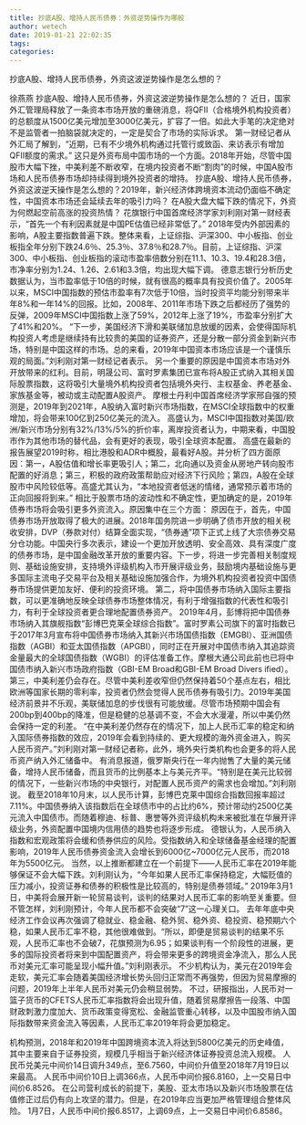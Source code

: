 ```yaml
---
title: 抄底A股、增持人民币债券：外资逆势操作为哪般
author: wetech
date: 2019-01-21 22:02:35
tags: 
categories: 
---
```

抄底A股、增持人民币债券，外资这波逆势操作是怎么想的？
<!-- more -->
徐燕燕
抄底A股、增持人民币债券，外资这波逆势操作是怎么想的？
近日，国家外汇管理局释放了一条资本市场开放的重磅消息，将QFII（合格境外机构投资者）的总额度从1500亿美元增加至3000亿美元，扩容了一倍。如此大手笔的决定绝对不是监管者一拍脑袋就决定的，一定是契合了市场的实际诉求。
第一财经记者从外汇局了解到，“近期，已有不少境外机构通过托管行或致函、来访表示有增加QFII额度的需求。”
这只是外资布局中国市场的一个方面。2018年开始，尽管中国股市大幅下挫，中美利差不断收窄，在境内投资者不断“割肉”的时候，中国A股市场和人民币债券市场却持续得到境外投资者的增持。
抄底A股、增持人民币债券，外资这波逆天操作是怎么想的？2019年，新兴经济体跨境资本流动仍面临不确定性，中国资本市场还会延续去年的吸引力吗？
在A股大盘大幅下跌的情况下，外资为何燃起空前高涨的投资热情？
花旗银行中国首席经济学家刘利刚对第一财经表示，“首先一个有利因素就是中国PE估值已经非常低了。”
2018年受内外部因素的影响，A股主要指数普遍下跌。整体来看，上证综指、沪深300、中小板指、创业板指全年分别下跌24.6％、25.3％、37.8％和28.7％。目前，上证综指、沪深300、中小板指、创业板指的滚动市盈率倍数分别在11.1、10.3、19.4和28.3倍，市净率分别为1.24、1.26、2.61和3.3倍，均出现大幅下调。
德意志银行分析历史数据认为，当市盈率低于10倍的时候，就有很高的概率具有投资价值了。2005年以来，MSCI中国指数的预估市盈率有7次低于10倍，当时投资平均能分别带来半年8%和一年14%的回报。比如，2008年、2011年市场下跌之后都经历了强势的反弹，2009年MSCI中国指数上涨了59%，2012年上涨了19%，市盈率分别扩大了41%和20%。
“下一步，美国经济下滑和美联储加息放缓的因素，会使得国际机构投资人考虑是继续持有比较贵的美国的证券资产，还是分散一部分资金到新兴市场，特别是中国这样的市场。总的来看，2019年中国资本市场应该是一个谨慎乐观的局面。”刘利刚对第一财经记者表示。
另一个重要的原因是中国资本市场对外开放带来的红利。目前，明晟公司、富时罗素集团已宣布将A股正式纳入其相关国际股票指数，这将吸引大量境外机构投资者包括境外央行、主权基金、养老基金、家族基金等，被动或主动配置A股资产。
摩根士丹利中国首席经济学家邢自强的预测是，2019年到2021年，A股纳入富时新兴市场指数，在MSCI全球指数中的权重增加，将会带来100亿到250亿美元的流入。
高盛认为，MSCI中国指数对美国/欧洲/新兴市场分别有32%/13%/5%的折价率，离岸投资者认为，中期来看，中国股市作为其他市场的替代品，会有更好的表现，吸引全球资本配置。
高盛在最新的报告展望2019时称，相比港股和ADR中概股，最看好A股。并分析了四方面原因：第一，A股估值和增长率更吸引人；第二，北向通以及资金从房地产转向股市配置的好消息；第三，积极的政府政策帮助应对经济下行风险；第四，A股在全球股市中风险较低等。高盛尤其认为，“本地投资者低迷的情绪，通常预示着市场的正向回报将到来。”
相比于股票市场的波动性和不确定性，更加确定的是，2019年债券市场将会吸引更多外资流入。原因集中在三个方面：
原因在于，首先，中国债券市场开放取得了极大的进展。2018年国务院进一步明确了债市开放的相关税收安排，DVP（券款对付）结算全面实现，“债券通”项下正式上线了大宗债券交易分仓功能。中国央行多次表示，建设一个更加开放透明、安全高效、具有深度广度的债券市场，是中国金融改革开放的重要内容。下一步，将进一步完善相关制度规则、基础设施安排，支持境外评级机构入市开展评级业务，鼓励境内基础设施与更多国际主流电子交易平台及相关基础设施加强合作，为境外机构投资者投资中国债券市场提供更加友好、便利的投资环境。
第二，将中国债券市场纳入国际主要指数，可以更准确地反映全球债券市场整体情况，有利于增强指数的代表性和吸引力，有利于全球投资者更合理地配置债券资产。
2019年4月，彭博将把中国债券市场纳入其旗舰指数“彭博巴克莱全球综合指数”。富时罗素公司旗下的富时指数已于2017年3月宣布将中国债券市场纳入其新兴市场国债指数（EMGBI）、亚洲国债指数（AGBI）和亚太国债指数（APGBI），同时正在开展对中国债市纳入其追踪资金量最大的全球国债指数（WGBI）的评估准备工作。摩根大通公司此前也已将中国债市纳入新兴市场政府指数（GBI-EM Broad和GBI-EM Broad Divers ified）。
第三，中美利差仍会存在。尽管中美利差收窄但仍然保持着50个基点左右，相比欧洲等国家长期的零利率，投资者仍然会觉得人民币债券有吸引力。2019年美国经济前景并不乐观，美联储加息的步伐很有可能放缓。尽管市场预期中国会有200bp到400bp的降准，但是稳健的总基调不变，不会大水漫灌，所以中美仍然会保持一定的利差。
“在中美利差仍然存在的情况下，加上人民币汇率的稳定和纳入国际债券指数的效应，2019年会看到持续的、更大规模的海外资金进入，购买人民币资产。”刘利刚对第一财经记者称，此外，境外央行类机构也会更多的将人民币资产纳入外汇储备中。
有消息报道，俄罗斯央行在一年内抛售了大量的美元储备，增持人民币储备，而且货币的比例基本上与美元齐平。“特别是在美元比较弱的情况下，一些新兴市场的中央银行，对配置人民币资产的需求也会增加。”刘利刚说。
截至2018年10月末，以人民币计算，彭博巴克莱中国综合指数回报率超过7.11%。中国债券纳入该指数后在全球债市中的占比约6%，预计带动约2500亿美元流入中国债市。而随着穆迪、标普、惠誉等外资评级机构未来被批准在华展开评级业务，外资配置中国境内信用债的趋势也将逐步形成。
德银认为，人民币纳入指数和宏观政策将会缓和债券供应的风险。受指数纳入和全球储备基金经理的配置影响，2019年人民币债券资金流入会增长到6000亿~7000亿元人民币，而2018年为5500亿元。
当然，以上推断都建立在一个前提下——人民币汇率在2019年能够保证不会大幅下跌。刘利刚认为，“今年如果人民币汇率保持稳定，大幅贬值的压力减小，投资证券和债券的积极性是比较高的，特别是债券领域。”
2019年3月1日，中美将会展开新一轮贸易谈判，谈判的结果对人民币汇率的影响至关重要。但不管怎样，刘利刚预计，今年人民币都不会突破“7”这一心理关口。
去年年底中央经济工作会议再次强调了稳就业、稳金融、稳外贸、稳外资、稳投资、稳预期六个稳，如果人民币汇率不稳，其他很难做到。“所以，即便是贸易谈判的结果不乐观，人民币汇率也不会破7，花旗预测为6.95；如果谈判有一个阶段性的进展，更多的国际投资者将来到中国配置资产，将会带来更多的跨境资金净流入，那么人民币对美元汇率可能呈现小幅升值。”刘利刚表示。
不少机构认为，美元在2019年会走软，美元汇率会随着美国经济增长势头回归正常而不再强势，但因为贸易摩擦的问题，2019年上半年人民币对美元仍会稍显弱势。
不过，研报指出，人民币对一篮子货币的CFETS人民币汇率指数将会出现升值，随着贸易摩擦告一段落、中国财政刺激力度加大、货币政策变得宽松、金融监管重心转移，以及中国股市纳入国际指数带来资金流入等因素，人民币汇率2019年将会更加稳定。
 
 
机构预测，2018年和2019年中国跨境资本流入将达到5800亿美元的历史峰值，其中主要来自于证券投资，规模几乎相当于新兴经济体证券投资总流入规模。
人民币兑美元中间价14日调升349点，至6.7560，中间价升值至2018年7月19日以来最高。
人民币中间价10日上调366点，人民币中间价报6.8160，上一交易日中间价6.8526。
在公司营利成长的前提下，美股、亚太市场以及新兴市场股票在估值修正过后仍有向上攻坚的潜力。但是，在2019年应当更加严格管理组合整体风险。
1月7日，人民币中间价报6.8517，上调69点，上一交易日中间价6.8586。
